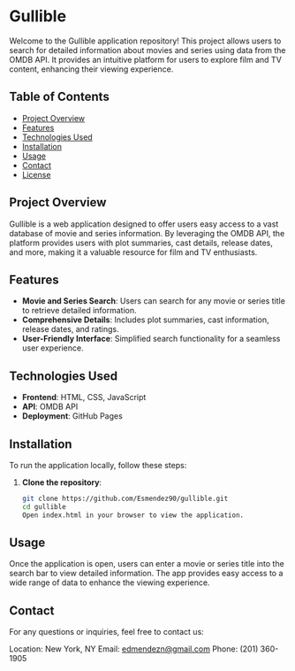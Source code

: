# Gullible

Welcome to the Gullible application repository! This project allows users to search for detailed information about movies and series using data from the OMDB API. It provides an intuitive platform for users to explore film and TV content, enhancing their viewing experience.

## Table of Contents

- [Project Overview](#project-overview)
- [Features](#features)
- [Technologies Used](#technologies-used)
- [Installation](#installation)
- [Usage](#usage)
- [Contact](#contact)
- [License](#license)

## Project Overview

Gullible is a web application designed to offer users easy access to a vast database of movie and series information. By leveraging the OMDB API, the platform provides users with plot summaries, cast details, release dates, and more, making it a valuable resource for film and TV enthusiasts.

## Features

- **Movie and Series Search**: Users can search for any movie or series title to retrieve detailed information.
- **Comprehensive Details**: Includes plot summaries, cast information, release dates, and ratings.
- **User-Friendly Interface**: Simplified search functionality for a seamless user experience.

## Technologies Used

- **Frontend**: HTML, CSS, JavaScript
- **API**: OMDB API
- **Deployment**: GitHub Pages

## Installation

To run the application locally, follow these steps:

1. **Clone the repository**:
   ```bash
   git clone https://github.com/Esmendez90/gullible.git
   cd gullible
   Open index.html in your browser to view the application.

## Usage

Once the application is open, users can enter a movie or series title into the search bar to view detailed information. The app provides easy access to a wide range of data to enhance the viewing experience.

## Contact

For any questions or inquiries, feel free to contact us:

Location: New York, NY
Email: edmendezn@gmail.com
Phone: (201) 360-1905
